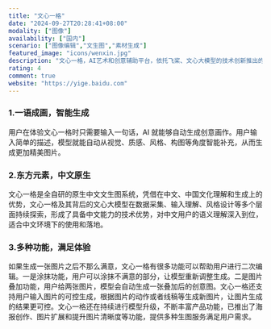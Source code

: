 ```yaml
---
title: "文心一格"
date: "2024-09-27T20:28:41+08:00"
modality: ["图像"]
availability: ["国内"]
scenario: ["图像编辑","文生图","素材生成"]
featured_image: "icons/wenxin.jpg"
description: "文心一格，AI艺术和创意辅助平台，依托飞桨、文心大模型的技术创新推出的“AI作画”产品，可轻松驾驭多种风格，人人皆可“一语成画”"
rating: 4
comment: true
website: "https://yige.baidu.com"
---
```


### 1.一语成画，智能生成

用户在体验文心一格时只需要输入一句话，AI 就能够自动生成创意画作。用户输入简单的描述，模型就能自动从视觉、质感、风格、构图等角度智能补充，从而生成更加精美图片。

### 2.东方元素，中文原生

文心一格是全自研的原生中文文生图系统，凭借在中文、中国文化理解和生成上的优势，文心一格及其背后的文心大模型在数据采集、输入理解、风格设计等多个层面持续探索，形成了具备中文能力的技术优势，对中文用户的语义理解深入到位，适合中文环境下的使用和落地。

### 3.多种功能，满足体验

如果生成一张图片之后不那么满意，文心一格有很多功能可以帮助用户进行二次编辑。一是涂抹功能，用户可以涂抹不满意的部分，让模型重新调整生成。二是图片叠加功能，用户给两张图片，模型会自动生成一张叠加后的创意图。文心一格还支持用户输入图片的可控生成，根据图片的动作或者线稿等生成新图片，让图片生成的结果更可控。文心一格还在持续进行模型升级，不断丰富产品功能，已推出了海报创作、图片扩展和提升图片清晰度等功能，提供多种生图服务满足用户需求。